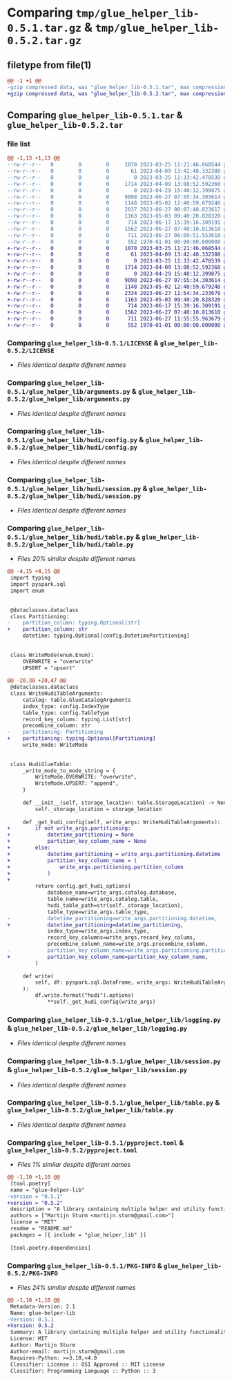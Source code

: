 # Comparing `tmp/glue_helper_lib-0.5.1.tar.gz` & `tmp/glue_helper_lib-0.5.2.tar.gz`

## filetype from file(1)

```diff
@@ -1 +1 @@
-gzip compressed data, was "glue_helper_lib-0.5.1.tar", max compression
+gzip compressed data, was "glue_helper_lib-0.5.2.tar", max compression
```

## Comparing `glue_helper_lib-0.5.1.tar` & `glue_helper_lib-0.5.2.tar`

### file list

```diff
@@ -1,13 +1,13 @@
--rw-r--r--   0        0        0     1070 2023-03-25 11:21:46.068544 glue_helper_lib-0.5.1/LICENSE
--rw-r--r--   0        0        0       61 2023-04-09 13:42:48.332388 glue_helper_lib-0.5.1/README.md
--rw-r--r--   0        0        0        0 2023-03-25 11:33:42.478539 glue_helper_lib-0.5.1/glue_helper_lib/__init__.py
--rw-r--r--   0        0        0     1714 2023-04-09 13:08:52.592360 glue_helper_lib-0.5.1/glue_helper_lib/arguments.py
--rw-r--r--   0        0        0        0 2023-04-29 15:40:12.399875 glue_helper_lib-0.5.1/glue_helper_lib/hudi/__init__.py
--rw-r--r--   0        0        0     9098 2023-06-27 07:55:34.303614 glue_helper_lib-0.5.1/glue_helper_lib/hudi/config.py
--rw-r--r--   0        0        0     1148 2023-05-02 12:40:59.679248 glue_helper_lib-0.5.1/glue_helper_lib/hudi/session.py
--rw-r--r--   0        0        0     2037 2023-06-27 08:07:48.823617 glue_helper_lib-0.5.1/glue_helper_lib/hudi/table.py
--rw-r--r--   0        0        0     1163 2023-05-03 09:40:20.828320 glue_helper_lib-0.5.1/glue_helper_lib/logging.py
--rw-r--r--   0        0        0      714 2023-06-17 15:39:16.309191 glue_helper_lib-0.5.1/glue_helper_lib/session.py
--rw-r--r--   0        0        0     1562 2023-06-27 07:40:10.813610 glue_helper_lib-0.5.1/glue_helper_lib/table.py
--rw-r--r--   0        0        0      711 2023-06-27 08:09:51.553618 glue_helper_lib-0.5.1/pyproject.toml
--rw-r--r--   0        0        0      552 1970-01-01 00:00:00.000000 glue_helper_lib-0.5.1/PKG-INFO
+-rw-r--r--   0        0        0     1070 2023-03-25 11:21:46.068544 glue_helper_lib-0.5.2/LICENSE
+-rw-r--r--   0        0        0       61 2023-04-09 13:42:48.332388 glue_helper_lib-0.5.2/README.md
+-rw-r--r--   0        0        0        0 2023-03-25 11:33:42.478539 glue_helper_lib-0.5.2/glue_helper_lib/__init__.py
+-rw-r--r--   0        0        0     1714 2023-04-09 13:08:52.592360 glue_helper_lib-0.5.2/glue_helper_lib/arguments.py
+-rw-r--r--   0        0        0        0 2023-04-29 15:40:12.399875 glue_helper_lib-0.5.2/glue_helper_lib/hudi/__init__.py
+-rw-r--r--   0        0        0     9098 2023-06-27 07:55:34.303614 glue_helper_lib-0.5.2/glue_helper_lib/hudi/config.py
+-rw-r--r--   0        0        0     1148 2023-05-02 12:40:59.679248 glue_helper_lib-0.5.2/glue_helper_lib/hudi/session.py
+-rw-r--r--   0        0        0     2334 2023-06-27 11:54:34.233678 glue_helper_lib-0.5.2/glue_helper_lib/hudi/table.py
+-rw-r--r--   0        0        0     1163 2023-05-03 09:40:20.828320 glue_helper_lib-0.5.2/glue_helper_lib/logging.py
+-rw-r--r--   0        0        0      714 2023-06-17 15:39:16.309191 glue_helper_lib-0.5.2/glue_helper_lib/session.py
+-rw-r--r--   0        0        0     1562 2023-06-27 07:40:10.813610 glue_helper_lib-0.5.2/glue_helper_lib/table.py
+-rw-r--r--   0        0        0      711 2023-06-27 11:55:55.963679 glue_helper_lib-0.5.2/pyproject.toml
+-rw-r--r--   0        0        0      552 1970-01-01 00:00:00.000000 glue_helper_lib-0.5.2/PKG-INFO
```

### Comparing `glue_helper_lib-0.5.1/LICENSE` & `glue_helper_lib-0.5.2/LICENSE`

 * *Files identical despite different names*

### Comparing `glue_helper_lib-0.5.1/glue_helper_lib/arguments.py` & `glue_helper_lib-0.5.2/glue_helper_lib/arguments.py`

 * *Files identical despite different names*

### Comparing `glue_helper_lib-0.5.1/glue_helper_lib/hudi/config.py` & `glue_helper_lib-0.5.2/glue_helper_lib/hudi/config.py`

 * *Files identical despite different names*

### Comparing `glue_helper_lib-0.5.1/glue_helper_lib/hudi/session.py` & `glue_helper_lib-0.5.2/glue_helper_lib/hudi/session.py`

 * *Files identical despite different names*

### Comparing `glue_helper_lib-0.5.1/glue_helper_lib/hudi/table.py` & `glue_helper_lib-0.5.2/glue_helper_lib/hudi/table.py`

 * *Files 20% similar despite different names*

```diff
@@ -4,15 +4,15 @@
 import typing
 import pyspark.sql
 import enum
 
 
 @dataclasses.dataclass
 class Partitioning:
-    partition_column: typing.Optional[str]
+    partition_column: str
     datetime: typing.Optional[config.DatetimePartitioning]
 
 
 class WriteMode(enum.Enum):
     OVERWRITE = "overwrite"
     UPSERT = "upsert"
 
@@ -20,38 +20,47 @@
 @dataclasses.dataclass
 class WriteHudiTableArguments:
     catalog: table.GlueCatalogArguments
     index_type: config.IndexType
     table_type: config.TableType
     record_key_colums: typing.List[str]
     precombine_column: str
-    partitioning: Partitioning
+    partitioning: typing.Optional[Partitioning]
     write_mode: WriteMode
 
 
 class HudiGlueTable:
     _write_mode_to_mode_string = {
         WriteMode.OVERWRITE: "overwrite",
         WriteMode.UPSERT: "append",
     }
 
     def __init__(self, storage_location: table.StorageLocation) -> None:
         self._storage_location = storage_location
 
     def _get_hudi_config(self, write_args: WriteHudiTableArguments):
+        if not write_args.partitioning:
+            datetime_partitioning = None
+            partition_key_column_name = None
+        else:
+            datetime_partitioning = write_args.partitioning.datetime
+            partition_key_column_name = (
+                write_args.partitioning.partition_column
+            )
+
         return config.get_hudi_options(
             database_name=write_args.catalog.database,
             table_name=write_args.catalog.table,
             hudi_table_path=str(self._storage_location),
             table_type=write_args.table_type,
-            datetime_partitioning=write_args.partitioning.datetime,
+            datetime_partitioning=datetime_partitioning,
             index_type=write_args.index_type,
             record_key_columns=write_args.record_key_colums,
             precombine_column_name=write_args.precombine_column,
-            partition_key_column_name=write_args.partitioning.partition_column,
+            partition_key_column_name=partition_key_column_name,
         )
 
     def write(
         self, df: pyspark.sql.DataFrame, write_args: WriteHudiTableArguments
     ):
         df.write.format("hudi").options(
             **self._get_hudi_config(write_args)
```

### Comparing `glue_helper_lib-0.5.1/glue_helper_lib/logging.py` & `glue_helper_lib-0.5.2/glue_helper_lib/logging.py`

 * *Files identical despite different names*

### Comparing `glue_helper_lib-0.5.1/glue_helper_lib/session.py` & `glue_helper_lib-0.5.2/glue_helper_lib/session.py`

 * *Files identical despite different names*

### Comparing `glue_helper_lib-0.5.1/glue_helper_lib/table.py` & `glue_helper_lib-0.5.2/glue_helper_lib/table.py`

 * *Files identical despite different names*

### Comparing `glue_helper_lib-0.5.1/pyproject.toml` & `glue_helper_lib-0.5.2/pyproject.toml`

 * *Files 1% similar despite different names*

```diff
@@ -1,10 +1,10 @@
 [tool.poetry]
 name = "glue-helper-lib"
-version = "0.5.1"
+version = "0.5.2"
 description = "A library containing multiple helper and utility functionalities for AWS Glue"
 authors = ["Martijn Sturm <martijn.sturm@gmail.com>"]
 license = "MIT"
 readme = "README.md"
 packages = [{ include = "glue_helper_lib" }]
 
 [tool.poetry.dependencies]
```

### Comparing `glue_helper_lib-0.5.1/PKG-INFO` & `glue_helper_lib-0.5.2/PKG-INFO`

 * *Files 24% similar despite different names*

```diff
@@ -1,10 +1,10 @@
 Metadata-Version: 2.1
 Name: glue-helper-lib
-Version: 0.5.1
+Version: 0.5.2
 Summary: A library containing multiple helper and utility functionalities for AWS Glue
 License: MIT
 Author: Martijn Sturm
 Author-email: martijn.sturm@gmail.com
 Requires-Python: >=3.10,<4.0
 Classifier: License :: OSI Approved :: MIT License
 Classifier: Programming Language :: Python :: 3
```

